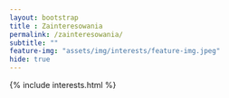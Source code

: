 ```yaml
--- 
layout: bootstrap  
title : Zainteresowania 
permalink: /zainteresowania/
subtitle: "" 
feature-img: "assets/img/interests/feature-img.jpeg"
hide: true
---
```

{% include interests.html %}
